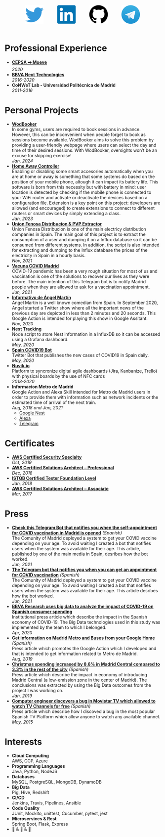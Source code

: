 <p align="center">
  <a href="https://twitter.com/aitormagan" target="_blank"><img src="https://raw.githubusercontent.com/aitormagan/aitormagan.github.io/master/assets/twitter.png" height="60px" style="margin:20px" /></a>
  <a href="https://linkedin.com/in/aitormagan" target="_blank"><img src="https://raw.githubusercontent.com/aitormagan/aitormagan.github.io/master/assets/linkedin.png" height="60px" style="margin:20px" /></a>
  <a href="https://github.com/aitormagan" target="_blank"><img src="https://raw.githubusercontent.com/aitormagan/aitormagan.github.io/master/assets/github.png" height="60px" style="margin:20px" /></a>
  <a href="https://t.me/aitormagan" target="_blank"><img src="https://raw.githubusercontent.com/aitormagan/aitormagan.github.io/master/assets/telegram.png" height="60px" style="margin:20px" /></a>
</p>


# Professional Experience
* **[CEPSA ➡️ Moeve](https://www.moeveglobal.com/)**<br/>*2020*
* **[BBVA Next Technologies](https://www.bbvanexttechnologies.com/)**<br/>*2016-2020*
* **CoNWeT Lab - Universidad Politécnica de Madrid**<br/>*2011-2016*

# Personal Projects
* **[WodBooker](https://github.com/aitormagan/wodbooker)**<br/>In some gyms, users are required to book sessions in advance. However, this can be inconvenient when people forget to book as sessions become available. WodBooker aims to solve this problem by providing a user-friendly webpage where users can select the day and time of their desired sessions. With WodBooker, oversights won’t be an excuse for skipping exercise!<br/>*Jan, 2024*
* **[Home Away Controller](https://github.com/aitormagan/home_away_controller)**<br/>Enabling or disabling some smart accesories automatically when you are at home or away is something that some systems do based on the position of your mobile phone, altough it can impact its battery life. This software is born from this necessity but with battery in mind: user location is detected by checking if the mobile phone is connected to your WiFi router and activate or deactivate the devices based on a configuration file. Extension is a key point on this project: developers are allowed (and encouraged) to create extensions to connect to different routers or smart devices by simply extending a class.<br/>*Jan, 2023*
* **[Union Fenosa Distribucion & PVP Extractor](https://github.com/aitormagan/ufd-pvpc-extractor)**<br/>Union Fenosa Distribucion is one of the main electricy distribution companies in Spain. The main goal of this project is to extract the consumption of a user and dumping it on a Influx database so it can be consumed from different systems. In addition, the script is also intended for extracting and dumping to the Influx database the prices of the electricity in Spain in a hourly basis.<br/>*Nov, 2021*
* **[Vacuna COVID Madrid](https://t.me/vacunacovidmadridbot)**<br/>COVID-19 pandemic has been a very rough situation for most of us and vaccination is one of the solutions to recover our lives as they were before. The main intention of this Telegram bot is to notify Madrid people when they are allowed to ask for a vaccination appointment.<br/>*Jun, 2021*
* **[Informativo de Ángel Martín](https://assistant.google.com/services/a/uid/000000f1cc16c4b6?hl=es)**<br/>Angel Martin is a well known comedian from Spain. In September 2020, Angel started a Twitter show where all the important news of the previous day are depicted in less than 2 minutes and 20 seconds. This Google Action is intended for playing this show in Google Assitant.<br/>*Nov, 2020*
* **[Nest Tracking](https://github.com/aitormagan/nest_tracking)**<br/>Node script to store Nest information in a InfluxDB so it can be accessed using a Grafana dashboard.<br/>*May, 2020*
* **[Spain COVID19 Bot](https://github.com/aitormagan/covid19spainbot)**<br/>Twitter Bot that publishes the new cases of COVID19 in Spain daily.<br/>*May, 2020*
* **[Nuvik.io](https://nuvik.io)**<br/>Platform to syncronize digital agile dashboards (Jira, Kanbanize, Trello) with physical boards by the use of NFC cards<br>*2018-2020*
* **Informacion Metro de Madrid**<br/>Google Action and Alexa Skill intended for Metro de Madrid users in order to provide them with information such as network incidents or the estimated time of arrival of the next train.<br/>*Aug, 2018 and Jan, 2021*
  * [Google Nest](https://assistant.google.com/services/a/uid/000000a8931e61e8?hl=es)
  * [Alexa](https://www.amazon.es/aitormagan-es-Tiempos-Espera-Metro-Madrid/dp/B08S3CBGJB/)
  * [Telegram](https://t.me/MetroMadridTiempoEsperaBot)

# Certificates 

* **[AWS Certified Security Specialty](https://www.certmetrics.com/amazon/public/badge.aspx?i=7&t=c&d=2019-10-21&ci=AWS00250766)**<br/>*Oct, 2019*
* **[AWS Certified Solutions Architect – Professional](https://www.certmetrics.com/amazon/public/badge.aspx?i=4&t=c&d=2018-12-14&ci=AWS00250766)**<br/>*Dec, 2018*
* **[ISTQB Certified Tester Foundation Level](http://scr.istqb.org/?name=&number=18-CTFL-128261-03&orderBy=relevancy&orderDirection=&dateStart=&dateEnd=&expiryStart=&expiryEnd=&certificationBody=&examProvider=&certificationLevel=&country=)**<br/>*Jan, 2018*
* **[AWS Certified Solutions Architect – Associate](https://www.certmetrics.com/amazon/public/badge.aspx?i=1&t=c&d=2017-03-27&ci=AWS00250766)**<br/>*Mar, 2017*


# Press
* **[Check this Telegram Bot that notifies you when the self-appointment for COVID vaccination in Madrid is opened](https://www.antena3.com/noticias/sociedad/asi-funciona-bot-telegram-que-notifica-cuando-abre-autocita-vacunacion-madrid_2021070660e45abfdddcb20001bb52d1.html)** *(Spanish)*<br/>The Comunity of Madrid deployed a system to get your COVID vaccine depending on your age. To avoid waiting I created a bot that notifies users when the system was available for their age. This article, published by one of the main media in Spain, desribes how the bot worked.<br/>*Jun, 2021*
* **[The Telegram bot that notifies you when you can get an appointment for COVID vaccination](https://computerhoy.com/noticias/tecnologia/bot-telegram-te-avisa-cuando-puedes-pedir-cita-vacunarte-madrid-887781)** *(Spanish)*<br/>The Comunity of Madrid deployed a system to get your COVID vaccine depending on your age. To avoid waiting I created a bot that notifies users when the system was available for their age. This article desribes how the bot worked.<br/>*Jun, 2021*
* **[BBVA Research uses big data to analyze the impact of COVID-19 on Spanish consumer spending](https://www.bbva.com/en/bbva-research-uses-big-data-to-analyze-the-impact-of-covid-19-on-spanish-consumer-spending/)**<br/>Institutional press article which describe the impact in the Spanish economy of COVID-19. The Big Data technologies used in this study was implemented by the team to which I belonged.<br/>*Apr, 2020*
* **[Get information on Madrid Metro and Buses from your Google Home](https://www.lasexta.com/tecnologia-tecnoxplora/gadgets/obten-informacion-metro-autobuses-altavoz-google-home_201908215d5fb9fe0cf2d651bc51f775.html)** *(Spanish)*<br/>Press article which promotes the Google Action which I developed and that is intended to get information related to Metro de Madrid.<br/>*Aug, 2019*
* **[Christmas spending increased by 8.6% in Madrid Central compared to 3.3% in the rest of the city](https://elpais.com/ccaa/2019/01/21/madrid/1548096164_793728.html)** *(Spanish)*<br/>Press article which describe the impact in economy of introducing Madrid Central (a low-emission zone in the center of Madrid). The conclusions was extracted by using the Big Data outcomes from the project I was working on.<br/>*Jan, 2019*
* **[Computer engineer discovers a bug in Movistar TV which allowed to watch TV Channels for free](https://www.eleconomista.es/tecnologia/noticias/6634838/04/15/Un-informatico-descubre-un-fallo-en-Movistar-TV-que-permite-ver-gratis-los-canales.html)** *(Spanish)*<br/>Press article which describe how I discoved a bug in the most popular Spanish TV Platform which allow anyone to watch any available channel.<br/>*May, 2015*


# Interests

* **Cloud Computing**<br/>AWS, GCP, Azure
* **Programming Languages**<br/>Java, Python, NodeJS
* **Databases**<br/>MySQL, PostgreSQL, MongoDB, DynamoDB
* **Big Data**<br/>Pig, Hive, Redshift
* **CI/CD**<br/>Jenkins, Travis, Pipelines, Ansible
* **Code Quality**<br/>JUnit, Mockito, unittest, Cucumber, pytest, jest
* **Microservices & Rest**<br/>Spring Boot, Flask, Express
* 🍕 & 🍔 & 🍻
